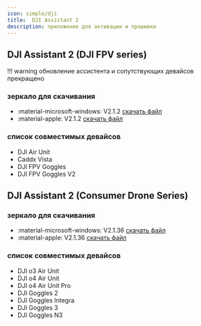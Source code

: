 ```yaml
---
icon: simple/dji
title:  DJI Assistant 2 
description: приложение для активации и прошивки
---
```


## DJI Assistant 2 (DJI FPV series)
!!! warning 
    обновление ассистента и сопутствующих девайсов прекращено

### зеркало для скачивания
* :material-microsoft-windows: V2.1.2 <a href="https://djifpvdocs.b-cdn.net/DJI%2BAssistant%2B2%2B(DJI%2BFPV%2Bseries)%2B2.1.2.zip" target="_blank">скачать файл</a>
* :material-apple: V2.1.2 <a href="https://djifpvdocs.b-cdn.net/DJI%2BAssistant%2B2%2B(DJI%2BFPV%2Bseries)%2B2.1.2.pkg" target="_blank">скачать файл</a>

### список совместимых девайсов
- DJI Air Unit
- Caddx Vista
- DJI FPV Goggles
- DJI FPV Goggles V2

## DJI Assistant 2 (Consumer Drone Series)

### зеркало для скачивания
* :material-microsoft-windows: V2.1.36 <a href="https://djifpvdocs.b-cdn.net/DJI%20Assistant%202(Consumer%20Drones%20Series)%202.1.36.exe.zip" target="_blank">скачать файл</a>
* :material-apple: V2.1.36 <a href="https://djifpvdocs.b-cdn.net/DJI%20Assistant%202(Consumer%20Drones%20Series)%202.1.36.pkg" target="_blank">скачать файл</a>

### список совместимых девайсов
- DJI o3 Air Unit
- DJI o4 Air Unit
- DJI o4 Air Unit Pro
- DJI Goggles 2
- DJI Goggles Integra
- DJI Goggles 3
- DJI Goggles N3